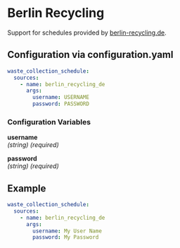 # Berlin Recycling

Support for schedules provided by [berlin-recycling.de](https://www.berlin-recycling.de/).

## Configuration via configuration.yaml

```yaml
waste_collection_schedule:
  sources:
    - name: berlin_recycling_de
      args:
        username: USERNAME
        password: PASSWORD
```

### Configuration Variables

**username**  
*(string) (required)*

**password**  
*(string) (required)*

## Example

```yaml
waste_collection_schedule:
  sources:
    - name: berlin_recycling_de
      args:
        username: My User Name
        password: My Password
```
